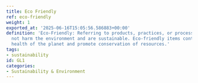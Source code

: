 ```yaml
---
title: Eco Friendly
ref: eco-friendly
weight: 1
exported_at: '2025-06-16T15:05:56.586883+00:00'
definition: 'Eco-Friendly: Referring to products, practices, or processes that do
  not harm the environment and are sustainable. Eco-friendly items contribute to the
  health of the planet and promote conservation of resources.'
tags:
- sustainability
id: GL1
categories:
- Sustainability & Environment
---
```


